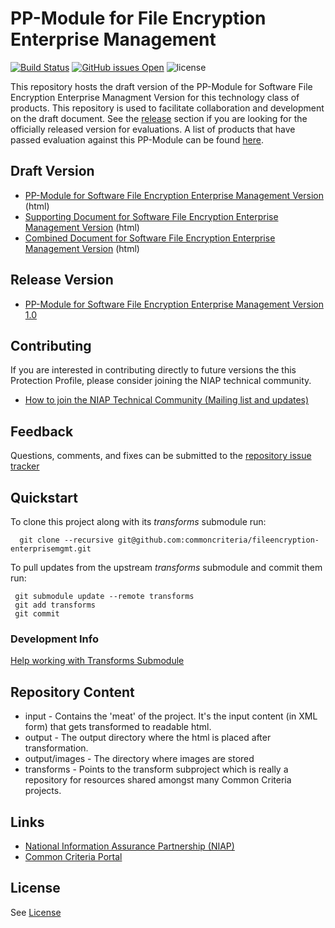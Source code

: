 PP-Module for File Encryption Enterprise Management
===========
[![Build Status](https://travis-ci.org/commoncriteria/fileencryption-enterprisemgmt.svg?branch=master)](https://travis-ci.org/commoncriteria/fileencryption-enterprisemgmt)
[![GitHub issues Open](https://img.shields.io/github/issues/commoncriteria/fileencryption-enterprisemgmt.svg?maxAge=2592000)](https://github.com/commoncriteria/fileencryption-enterprisemgmt/issues)
![license](https://img.shields.io/badge/license-Unlicensed-blue.svg)

This repository hosts the draft version of the PP-Module for Software File Encryption Enterprise Managment Version for this technology class of products. This repository is used to facilitate collaboration and development on the draft document. 
See the [release](#Release-Version) section if you are looking for the officially released version for evaluations. 
A list of products that have passed evaluation against this PP-Module can be found [here](https://www.niap-ccevs.org/Product/PCL.cfm).

## Draft Version
* [PP-Module for Software File Encryption Enterprise Management Version](https://commoncriteria.github.io/pp/fileencryption-enterprisemgmt/fileencryption-enterprisemgmt-release.html) (html)
* [Supporting Document for Software File Encryption Enterprise Management Version](https://commoncriteria.github.io/pp/fileencryption-enterprisemgmt/fileencryption-enterprisemgmt-sd.html) (html)
* [Combined Document for Software File Encryption Enterprise Management Version](https://commoncriteria.github.io/pp/fileencryption-enterprisemgmt/fileencryption-enterprisemgmt.html) (html)

## Release Version

* [PP-Module for Software File Encryption Enterprise Management Version 1.0](https://www.niap-ccevs.org/Profile/INSERT)

## Contributing

If you are interested in contributing directly to future versions the this Protection Profile, please consider joining the NIAP technical community.
* [How to join the NIAP Technical Community (Mailing list and updates)](https://www.niap-ccevs.org/NIAP_Evolution/tech_communities.cfm)

## Feedback

Questions, comments, and fixes can be submitted to the [repository issue tracker](https://github.com/commoncriteria/fileencryption-enterprisemgmt/issues)

## Quickstart
To clone this project along with its _transforms_ submodule run:

````
  git clone --recursive git@github.com:commoncriteria/fileencryption-enterprisemgmt.git
````
To pull updates from the upstream _transforms_ submodule and commit them run:
````
 git submodule update --remote transforms
 git add transforms
 git commit
````

### Development Info
[Help working with Transforms Submodule](https://github.com/commoncriteria/transforms/wiki/Working-with-Transforms-as-a-Submodule)

## Repository Content
* input - Contains the 'meat' of the project. It's the input content (in XML form) that gets transformed to readable html.
* output - The output directory where the html is placed after transformation.
* output/images - The directory where images are stored
* transforms - Points to the transform subproject which is really a repository for resources shared amongst many Common Criteria projects.

## Links 
* [National Information Assurance Partnership (NIAP)](https://www.niap-ccevs.org/)
* [Common Criteria Portal](https://www.commoncriteriaportal.org/)

## License

See [License](./LICENSE)
